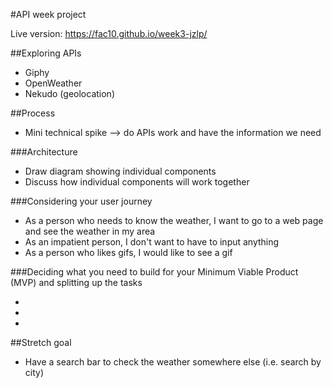 #API week project

Live version: https://fac10.github.io/week3-jzlp/

##Exploring APIs

- Giphy
- OpenWeather
- Nekudo (geolocation)

##Process

- Mini technical spike --> do APIs work and have the information we need

###Architecture

- Draw diagram showing individual components
- Discuss how individual components will work together

###Considering your user journey

- As a person who needs to know the weather, I want to go to a web page and see the weather in my area
- As an impatient person, I don't want to have to input anything
- As a person who likes gifs, I would like to see a gif

###Deciding what you need to build for your Minimum Viable Product (MVP) and splitting up the tasks

-
-
-

##Stretch goal
- Have a search bar to check the weather somewhere else (i.e. search by city)
